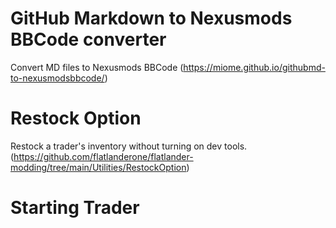 # GitHub Markdown to Nexusmods BBCode converter

Convert MD files to Nexusmods BBCode
(https://miome.github.io/githubmd-to-nexusmodsbbcode/)

# Restock Option
Restock a trader's inventory without turning on dev tools.
(https://github.com/flatlanderone/flatlander-modding/tree/main/Utilities/RestockOption)

# Starting Trader

